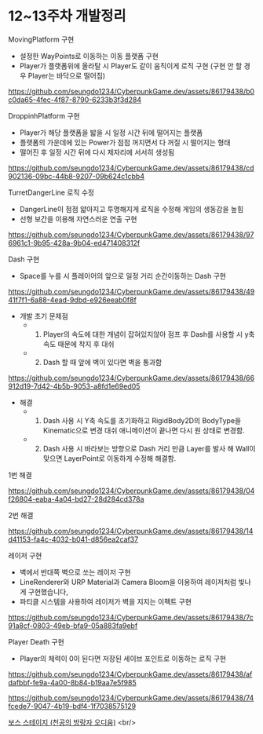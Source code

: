# 12~13주차 개발정리

MovingPlatform 구현
* 설정한 WayPoints로 이동하는 이동 플랫폼 구현
* Player가 플랫폼위에 올라탈 시 Player도 같이 움직이게 로직 구현 (구현 안 할 경우 Player는 바닥으로 떨어짐)

https://github.com/seungdo1234/CyberpunkGame.dev/assets/86179438/b0c0da65-4fec-4f87-8790-6233b3f3d284

DroppinhPlatform 구현
* Player가 해당 플랫폼을 밟을 시 일정 시간 뒤에 떨어지는 플랫폼
* 플랫폼의 가운데에 있는 Power가 점점 꺼지면서 다 꺼질 시 떨어지는 형태
* 떨어진 후 일정 시간 뒤에 다시 제자리에 서서히 생성됨


https://github.com/seungdo1234/CyberpunkGame.dev/assets/86179438/cd902136-09bc-44b8-9207-09b624c1cbb4



TurretDangerLine 로직 수정
* DangerLine이 점점 얇아지고 투명해지게 로직을 수정해 게임의 생동감을 높힘
* 선형 보간을 이용해 자연스러운 연출 구현 

https://github.com/seungdo1234/CyberpunkGame.dev/assets/86179438/976961c1-9b95-428a-9b04-ed471408312f

Dash 구현
* Space를 누를 시 플레이어의 앞으로 일정 거리 순간이동하는 Dash 구현


https://github.com/seungdo1234/CyberpunkGame.dev/assets/86179438/4941f7f1-6a88-4ead-9dbd-e926eeab0f8f



* 개발 초기 문제점
  *  1. Player의 속도에 대한 개념이 잡혀있지않아 점프 후 Dash를 사용할 시 y축 속도 때문에 착지 후 대쉬
  *  2. Dash 할 때 앞에 벽이 있다면 벽을 통과함



https://github.com/seungdo1234/CyberpunkGame.dev/assets/86179438/66912d19-7d42-4b5b-9053-a8fd1e69ed05

  
* 해결
  *  1. Dash 사용 시 Y축 속도를 초기화하고 RigidBody2D의 BodyType을 Kinematic으로 변경 대쉬 애니메이션이 끝나면 다시 원 상태로 변경함.
  *  2. Dash 사용 시 바라보는 방향으로 Dash 거리 만큼 Layer를 발사 해 Wall이 맞으면 LayerPoint로 이동하게 수정해 해결함.
  

1번 해결

https://github.com/seungdo1234/CyberpunkGame.dev/assets/86179438/04f26804-eaba-4a04-bd27-28d284cd378a


2번 해결

https://github.com/seungdo1234/CyberpunkGame.dev/assets/86179438/14d41153-fa4c-4032-b041-d856ea2caf37


레이저 구현
* 벽에서 반대쪽 벽으로 쏘는 레이저 구현
* LineRenderer와 URP Material과 Camera Bloom을 이용하여 레이저처럼 빛나게 구현했습니다,
* 파티클 시스템을 사용하여 레이저가 벽을 지지는 이펙트 구현


https://github.com/seungdo1234/CyberpunkGame.dev/assets/86179438/7c91a8cf-0803-49eb-bfa9-05a883fa9ebf

Player Death 구현
* Player의 체력이 0이 된다면 저장된 세이브 포인트로 이동하는 로직 구현

https://github.com/seungdo1234/CyberpunkGame.dev/assets/86179438/afdafbbf-fe9a-4a00-8b84-b19aa7e5f985


https://github.com/seungdo1234/CyberpunkGame.dev/assets/86179438/74fcede7-9047-4b19-bdf4-1f7038575129

[보스 스테이지 (천공의 방랑자 오디움)](https://github.com/seungdo1234/CyberpunkGame.dev/blob/main/23.05.31%20~%2023.06.13%20(12%EC%A3%BC%EC%B0%A8~13%EC%A3%BC%EC%B0%A8)/%EC%B2%9C%EA%B3%B5%EC%9D%98%20%EB%B0%A9%EB%9E%91%EC%9E%90%20%EC%98%A4%EB%94%94%EC%9B%80.md) <br/>

